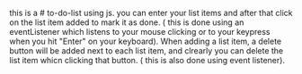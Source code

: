 
this is a # to-do-list using js.
you can enter your list items and after that click on the list item added to mark it as done. ( this is done using an eventListener which listens to your mouse clicking or to your keypress when you hit "Enter" on your keyboard).
When adding a list item, a delete button will be added next to each list item, and clrearly you can delete the list item whicn clicking that button. ( this is also done using event listener).
